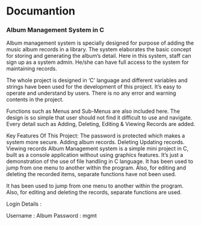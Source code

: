 # Documantion 

### Album Management System in C

Album management system is specially designed for purpose of adding the music album records in a library. The system elaborates the basic concept for storing and generating the album’s detail. Here in this system, staff can sign up as a system admin. He/she can have full access to the system for maintaining records.

The whole project is designed in ‘C’ language and different variables and strings have been used for the development of this project. It’s easy to operate and understand by users. There is no any error and warning contents in the project.

Functions such as Menus and Sub-Menus are also included here. The design is so simple that user should not find it difficult to use and navigate. Every detail such as Adding, Deleting, Editing & Viewing Records are added.

Key Features Of This Project:
The password is protected which makes a system more secure.
Adding album records.
Deleting
Updating records.
Viewing records
Album Management system is a simple mini project in C, built as a console application without using graphics features. It’s just a demonstration of the use of file handling in C language. It has been used to jump from one menu to another within the program. Also, for editing and deleting the recorded items, separate functions have not been used.

It has been used to jump from one menu to another within the program. Also, for editing and deleting the records, separate functions are used.

Login Details :

Username : Album
Password : mgmt
